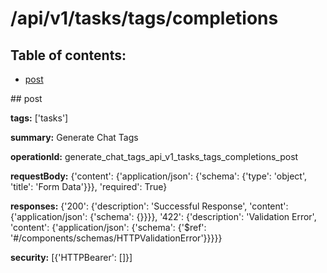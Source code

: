 # /api/v1/tasks/tags/completions

## Table of contents:
- [post](#post)

<a name="post" />
## post

**tags:** ['tasks']

**summary:** Generate Chat Tags

**operationId:** generate_chat_tags_api_v1_tasks_tags_completions_post

**requestBody:** {'content': {'application/json': {'schema': {'type': 'object', 'title': 'Form Data'}}}, 'required': True}

**responses:** {'200': {'description': 'Successful Response', 'content': {'application/json': {'schema': {}}}}, '422': {'description': 'Validation Error', 'content': {'application/json': {'schema': {'$ref': '#/components/schemas/HTTPValidationError'}}}}}

**security:** [{'HTTPBearer': []}]


